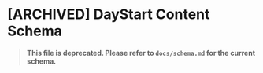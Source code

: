 # [ARCHIVED] DayStart Content Schema

> **This file is deprecated. Please refer to `docs/schema.md` for the current schema.** 